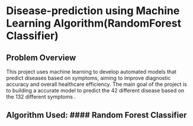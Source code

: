 # Disease-prediction using Machine Learning Algorithm(RandomForest Classifier)
## Problem Overview
This project uses machine learning to develop automated models that predict diseases based on symptoms, aiming to improve diagnostic accuracy and overall healthcare efficiency.
The main goal of the project is to building a accurate model to predict the 42 different disease based on the 132 different symptoms .
## Algorithm Used: #### Random Forest Classifier






 
